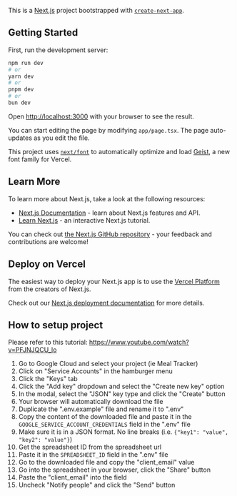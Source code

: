 This is a [Next.js](https://nextjs.org) project bootstrapped with [`create-next-app`](https://nextjs.org/docs/app/api-reference/cli/create-next-app).

## Getting Started

First, run the development server:

```bash
npm run dev
# or
yarn dev
# or
pnpm dev
# or
bun dev
```

Open [http://localhost:3000](http://localhost:3000) with your browser to see the result.

You can start editing the page by modifying `app/page.tsx`. The page auto-updates as you edit the file.

This project uses [`next/font`](https://nextjs.org/docs/app/building-your-application/optimizing/fonts) to automatically optimize and load [Geist](https://vercel.com/font), a new font family for Vercel.

## Learn More

To learn more about Next.js, take a look at the following resources:

- [Next.js Documentation](https://nextjs.org/docs) - learn about Next.js features and API.
- [Learn Next.js](https://nextjs.org/learn) - an interactive Next.js tutorial.

You can check out [the Next.js GitHub repository](https://github.com/vercel/next.js) - your feedback and contributions are welcome!

## Deploy on Vercel

The easiest way to deploy your Next.js app is to use the [Vercel Platform](https://vercel.com/new?utm_medium=default-template&filter=next.js&utm_source=create-next-app&utm_campaign=create-next-app-readme) from the creators of Next.js.

Check out our [Next.js deployment documentation](https://nextjs.org/docs/app/building-your-application/deploying) for more details.

## How to setup project

Please refer to this tutorial: https://www.youtube.com/watch?v=PFJNJQCU_lo

1. Go to Google Cloud and select your project (ie Meal Tracker)
2. Click on "Service Accounts" in the hamburger menu
3. Click the "Keys" tab
4. Click the "Add key" dropdown and select the "Create new key" option
5. In the modal, select the "JSON" key type and click the "Create" button
6. Your browser will automatically download the file
7. Duplicate the ".env.example" file and rename it to ".env"
8. Copy the content of the downloaded file and paste it in the `GOOGLE_SERVICE_ACCOUNT_CREDENTIALS` field in the ".env" file
9. Make sure it is in a JSON format. No line breaks (i.e. `{"key1": "value", "key2": "value"}`)
10. Get the spreadsheet ID from the spreadsheet url
11. Paste it in the `SPREADSHEET_ID` field in the ".env" file
12. Go to the downloaded file and copy the "client_email" value
13. Go into the spreadsheet in your browser, click the "Share" button
14. Paste the "client_email" into the field
15. Uncheck "Notify people" and click the "Send" button
